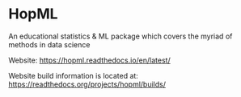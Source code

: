 # HopML

An educational statistics & ML package which covers the myriad of methods in data science

Website: https://hopml.readthedocs.io/en/latest/

Website build information is located at: https://readthedocs.org/projects/hopml/builds/

